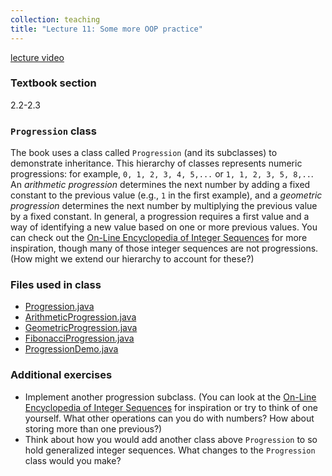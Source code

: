 ```yaml
---
collection: teaching
title: "Lecture 11: Some more OOP practice"
---
```


[lecture video]()

### Textbook section
2.2-2.3

### `Progression` class

The book uses a class called `Progression` (and its subclasses) to demonstrate
inheritance. This hierarchy of classes represents numeric progressions: for
example, `0, 1, 2, 3, 4, 5,...` or `1, 1, 2, 3, 5, 8,..`. An *arithmetic
progression* determines the next number by adding a fixed constant to the
previous value (e.g., `1` in the first example), and a *geometric progression*
determines the next number by multiplying the previous value by a fixed
constant. In general, a progression requires a first value and a way of
identifying a new value based on one or more previous values. You can check out the
[On-Line Encyclopedia of Integer Sequences](https://oeis.org/) for more
inspiration, though many of those integer sequences are not progressions. (How
might we extend our hierarchy to account for these?)

### Files used in class
* [Progression.java](https://lgw2.github.io/teaching/csci132-fall-2022/lectures/Progression.java)
* [ArithmeticProgression.java](https://lgw2.github.io/teaching/csci132-fall-2022/lectures/ArithmeticProgression.java)
* [GeometricProgression.java](https://lgw2.github.io/teaching/csci132-fall-2022/lectures/GeometricProgression.java)
* [FibonacciProgression.java](https://lgw2.github.io/teaching/csci132-fall-2022/lectures/FibonacciProgression.java)
* [ProgressionDemo.java](https://lgw2.github.io/teaching/csci132-fall-2022/lectures/ProgressionDemo.java)

### Additional exercises
* Implement another progression subclass. (You can look at the [On-Line Encyclopedia of Integer Sequences](https://oeis.org/)
for inspiration or try to think of one yourself. What other operations can
	you do with numbers? How about storing more than one previous?)
* Think about how you would add another class above `Progression` to so hold
	generalized integer sequences. What changes to the `Progression` class
	would you make?
